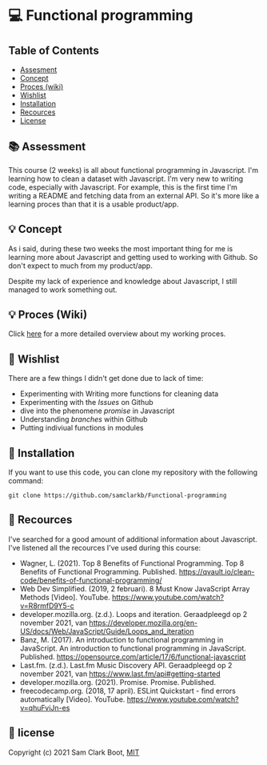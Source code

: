 # :computer: Functional programming

## Table of Contents
* [Assesment](https://github.com/samclarkb/Functional-programming#books-assessment)
* [Concept](https://github.com/samclarkb/Functional-programming#bulb-concept)
* [Proces (wiki)](https://github.com/samclarkb/Functional-programming#bulb-concept)
* [Wishlist](https://github.com/samclarkb/Functional-programming#memo-wishlist)
* [Installation](https://github.com/samclarkb/Functional-programming#wrench-installation)
* [Recources](https://github.com/samclarkb/Functional-programming#mag_right-recources)
* [License](https://github.com/samclarkb/Functional-programming#bookmark-license)

## :books: Assessment
This course (2 weeks) is all about functional programming in Javascript. I'm learning how to clean a dataset with Javascript. I'm very new to writing code, especially with Javascript. For example, this is the first time I'm writing a README and fetching data from an external API. So it's more like a learning proces than that it is a usable product/app.

## :bulb: Concept
As i said, during these two weeks the most important thing for me is learning more about Javascript and getting used to working with Github. So don't expect to much from my product/app.

Despite my lack of experience and knowledge about Javascript, I still managed to work something out.

## :bulb: Proces (Wiki)
Click [here](https://github.com/samclarkb/Functional-programming/wiki/Logboek-Functional-Programming) for a more detailed overview about my working proces. 

## :memo: Wishlist
There are a few things I didn't get done due to lack of time:
* Experimenting with Writing more functions for cleaning data 
* Experimenting with the _Issues_ on Github
* dive into the phenomene _promise_ in Javascript
* Understanding _branches_ within Github
* Putting indiviual functions in modules

## :wrench: Installation
If you want to use this code, you can clone my repository with the following command:

`git clone https://github.com/samclarkb/Functional-programming`


## :mag_right: Recources
I've searched for a good amount of additional information about Javascript. I've listened all the recources I've used during this course:
* Wagner, L. (2021). Top 8 Benefits of Functional Programming. Top 8 Benefits of Functional Programming. Published. https://qvault.io/clean-code/benefits-of-functional-programming/
* Web Dev Simplified. (2019, 2 februari). 8 Must Know JavaScript Array Methods [Video]. YouTube. https://www.youtube.com/watch?v=R8rmfD9Y5-c
* developer.mozilla.org. (z.d.). Loops and iteration. Geraadpleegd op 2 november 2021, van https://developer.mozilla.org/en-US/docs/Web/JavaScript/Guide/Loops_and_iteration
* Banz, M. (2017). An introduction to functional programming in JavaScript. An introduction to functional programming in JavaScript. Published. https://opensource.com/article/17/6/functional-javascript
* Last.fm. (z.d.). Last.fm Music Discovery API. Geraadpleegd op 2 november 2021, van https://www.last.fm/api#getting-started
* developer.mozilla.org. (2021). Promise. Promise. Published.
* freecodecamp.org. (2018, 17 april). ESLint Quickstart - find errors automatically [Video]. YouTube. https://www.youtube.com/watch?v=qhuFviJn-es

## :bookmark: license 
Copyright (c) 2021 Sam Clark Boot, [MIT](https://github.com/samclarkb/Functional-programming#bookmark-license)



